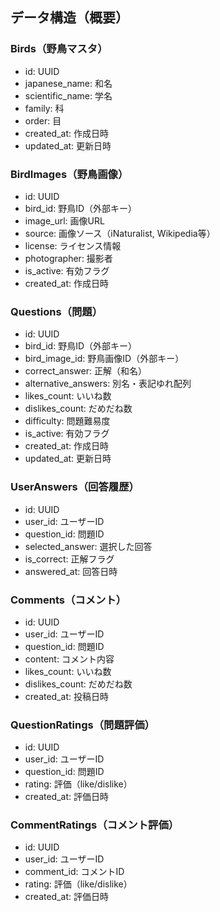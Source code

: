 ## データ構造（概要）

### Birds（野鳥マスタ）
- id: UUID
- japanese_name: 和名
- scientific_name: 学名
- family: 科
- order: 目
- created_at: 作成日時
- updated_at: 更新日時

### BirdImages（野鳥画像）
- id: UUID
- bird_id: 野鳥ID（外部キー）
- image_url: 画像URL
- source: 画像ソース（iNaturalist, Wikipedia等）
- license: ライセンス情報
- photographer: 撮影者
- is_active: 有効フラグ
- created_at: 作成日時

### Questions（問題）
- id: UUID
- bird_id: 野鳥ID（外部キー）
- bird_image_id: 野鳥画像ID（外部キー）
- correct_answer: 正解（和名）
- alternative_answers: 別名・表記ゆれ配列
- likes_count: いいね数
- dislikes_count: だめだね数
- difficulty: 問題難易度
- is_active: 有効フラグ
- created_at: 作成日時
- updated_at: 更新日時

### UserAnswers（回答履歴）
- id: UUID
- user_id: ユーザーID
- question_id: 問題ID
- selected_answer: 選択した回答
- is_correct: 正解フラグ
- answered_at: 回答日時

### Comments（コメント）
- id: UUID
- user_id: ユーザーID
- question_id: 問題ID
- content: コメント内容
- likes_count: いいね数
- dislikes_count: だめだね数
- created_at: 投稿日時

### QuestionRatings（問題評価）
- id: UUID
- user_id: ユーザーID
- question_id: 問題ID
- rating: 評価（like/dislike）
- created_at: 評価日時

### CommentRatings（コメント評価）
- id: UUID
- user_id: ユーザーID
- comment_id: コメントID
- rating: 評価（like/dislike）
- created_at: 評価日時